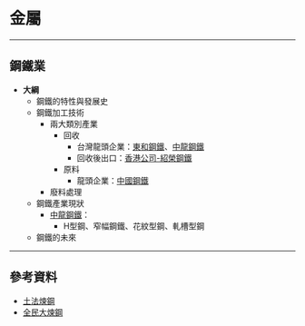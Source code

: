 # 金屬

---

## 鋼鐵業

* **大綱**
  * 鋼鐵的特性與發展史
  * 鋼鐵加工技術
    * 兩大類別產業
      * 回收
        * 台灣龍頭企業：[東和鋼鐵](https://www.tunghosteel.com)、[中龍鋼鐵](https://www.dragonsteel.com.tw/index.html)
        * 回收後出口：[香港公司-紹榮鋼鐵](https://www.shiuwingsteel.com/tc/company_profile.html)
      * 原料
        * 龍頭企業：[中國鋼鐵](https://www.csc.com.tw/index.html)
    * 廢料處理
  * 鋼鐵產業現狀
    * [中龍鋼鐵](https://www.dragonsteel.com.tw/index.html)：
      * H型鋼、窄幅鋼鐵、花紋型鋼、軋槽型鋼
  * 鋼鐵的未來

---

## 參考資料

* [土法煉鋼](https://zh.wikipedia.org/wiki/%E5%9C%9F%E6%B3%95%E7%85%89%E9%8B%BC)
* [全民大煉鋼](https://www.dswxyjy.org.cn/BIG5/n/2012/1120/c244520-19635237.html)
